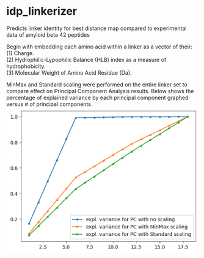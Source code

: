 # idp_linkerizer
 Predicts linker identity for best distance map compared to experimental data of amyloid beta 42 peptides

 Begin with embedding each amino acid within a linker as a vector of their:  
 (1) Charge.  
 (2) Hydrophilic-Lypophilic Balance (HLB) index as a measure of hydrophobicity.  
 (3) Molecular Weight of Amino Acid Residue (Da).     

 MinMax and Standard scaling were performed on the entire linker set to compare effect on Principal Component Analysis results. Below shows the percentage of explained variance by each principal component graphed versus # of principal components.
 ![Explained Variance for Principal Component Analysis](https://github.com/sass-jacob/idp_linkerizer/blob/main/figures/PCA_explained_variance.png)



